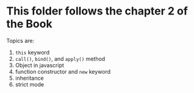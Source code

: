 # This folder follows the chapter 2 of the Book
Topics are:

1. `this` keyword
2. `call()`, `bind()`, and `apply()` method
3. Object in javascript
4. function constructor and `new` keyword
5. inheritance
6. strict mode


